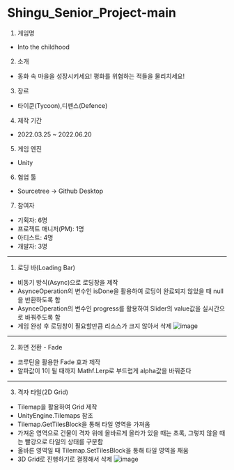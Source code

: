 # Shingu_Senior_Project-main
1. 게임명
- Into the childhood

2. 소개
- 동화 속 마을을 성장시키세요! 평화를 위협하는 적들을 물리치세요! 

3. 장르
- 타이쿤(Tycoon),디펜스(Defence)

4. 제작 기간
- 2022.03.25 ~ 2022.06.20

5. 게임 엔진
- Unity

6. 협업 툴
- Sourcetree → Github Desktop

7. 참여자
- 기획자: 6명
- 프로젝트 매니저(PM): 1명
- 아티스트: 4명
- 개발자: 3명

***
1. 로딩 바(Loading Bar)
- 비동기 방식(Async)으로 로딩창을 제작
- AsynceOperation의 변수인 isDone을 활용하여 로딩이 완료되지 않았을 때 null을 반환하도록 함
- AsynceOperation의 변수인 progress를 활용하여 Slider의 value값을 실시간으로 바꿔주도록 함
- 게임 완성 후 로딩창이 필요할만큼 리소스가 크지 않아서 삭제
![image](https://user-images.githubusercontent.com/91232917/229370678-dc5c9743-6adf-4759-8073-cc1b050a1663.png)
***
2. 화면 전환 - Fade
- 코루틴을 활용한 Fade 효과 제작
- 알파값이 1이 될 때까지 Mathf.Lerp로 부드럽게 alpha값을 바꿔준다
***
3. 격자 타일(2D Grid)
- Tilemap을 활용하여 Grid 제작
- UnityEngine.Tilemaps 참조
- Tilemap.GetTilesBlock을 통해 타일 영역을 가져옴
- 가져온 영역으로 건물이 격자 위에 올바르게 올라가 있을 때는 초록, 그렇지 않을 때는 빨강으로 타일의 상태를 구분함
- 올바른 영역일 때 Tilemap.SetTilesBlock을 통해 타일 영역을 채움
- 3D Grid로 진행하기로 결정해서 삭제
![image](https://user-images.githubusercontent.com/91232917/229372848-a4c02122-c252-4c79-a714-57f6c09b4db2.png)
